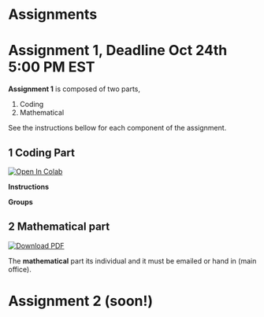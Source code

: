 # Assignments

# Assignment 1, Deadline Oct 24th 5:00 PM EST
**Assignment 1** is composed of two parts,
 1. Coding  
 2. Mathematical

See the instructions bellow for each component of the assignment. 

## 1 Coding Part
 [![Open In Colab](https://colab.research.google.com/assets/colab-badge.svg)](
https://colab.research.google.com/github/ChemAI-Lab/Math4Chem/blob/main/website/Lecture_Notes/Notes/Coding/intro_python.ipynb) 

**Instructions**

**Groups**

## 2 Mathematical part
 [![Download PDF](https://img.shields.io/badge/Download_PDF-Click_Here-blue.svg)](https://github.com/ChemAI-Lab/Math4Chem/raw/main/website/Quizzes/Quiz_3.pdf)

The **mathematical** part its individual and it must be emailed or hand in (main office). 

# Assignment 2 (soon!)
